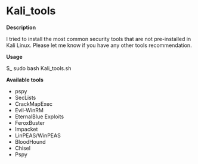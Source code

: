 # Kali_tools
**Description**

I tried to install the most common security tools that are not pre-installed in Kali Linux. Please let me know if you have any other tools recommendation.

**Usage**

$_ sudo bash Kali_tools.sh


**Available tools**

- pspy
- SecLists
- CrackMapExec
- Evil-WinRM
- EternalBlue Exploits
- FeroxBuster
- Impacket
- LinPEAS/WinPEAS
- BloodHound
- Chisel
- Pspy
